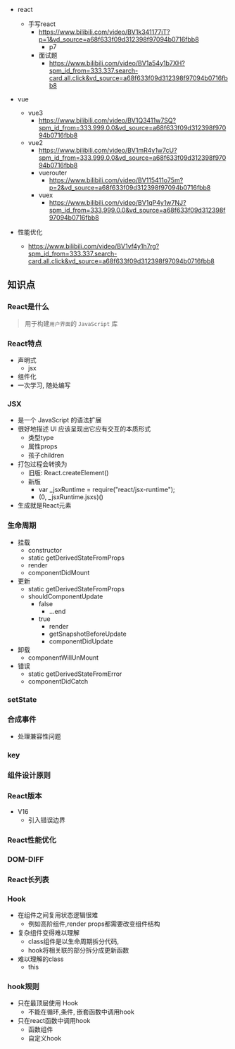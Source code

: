 - react
  - 手写react
    - https://www.bilibili.com/video/BV1k341177iT?p=1&vd_source=a68f633f09d312398f97094b0716fbb8
      - p7
    - 面试题
      - https://www.bilibili.com/video/BV1a54y1b7XH?spm_id_from=333.337.search-card.all.click&vd_source=a68f633f09d312398f97094b0716fbb8
- vue
  - vue3
    - https://www.bilibili.com/video/BV1Q3411w7SQ?spm_id_from=333.999.0.0&vd_source=a68f633f09d312398f97094b0716fbb8
  - vue2
    - https://www.bilibili.com/video/BV1mR4y1w7cU?spm_id_from=333.999.0.0&vd_source=a68f633f09d312398f97094b0716fbb8
    - vuerouter
      - https://www.bilibili.com/video/BV115411o75m?p=2&vd_source=a68f633f09d312398f97094b0716fbb8 
    - vuex  
      - https://www.bilibili.com/video/BV1qP4y1w7NJ?spm_id_from=333.999.0.0&vd_source=a68f633f09d312398f97094b0716fbb8

- 性能优化
  - https://www.bilibili.com/video/BV1vf4y1h7rg?spm_id_from=333.337.search-card.all.click&vd_source=a68f633f09d312398f97094b0716fbb8


## 知识点

### React是什么
> 用于构建`用户界面`的 `JavaScript` 库

### React特点
- 声明式
  - jsx
- 组件化
- 一次学习, 随处编写

### JSX
- 是一个 JavaScript 的语法扩展
- 很好地描述 UI 应该呈现出它应有交互的本质形式
  - 类型type
  - 属性props
  - 孩子children
- 打包过程会转换为
  - 旧版: React.createElement()
  - 新版
    - var _jsxRuntime = require("react/jsx-runtime");
    - (0, _jsxRuntime.jsxs)()
- 生成就是React元素

### 生命周期

- 挂载
  - constructor
  - static getDerivedStateFromProps
  - render
  - componentDidMount
- 更新
  - static getDerivedStateFromProps
  - shouldComponentUpdate
    - false
      - ...end
    - true
      - render
      - getSnapshotBeforeUpdate
      - componentDidUpdate
- 卸载
  - componentWillUnMount
- 错误
  - static getDerivedStateFromError
  - componentDidCatch

### setState

### 合成事件
- 处理兼容性问题

### key

### 组件设计原则

### React版本

- V16
  - 引入错误边界

### React性能优化

### DOM-DIFF

### React长列表

### Hook
- 在组件之间复用状态逻辑很难
  - 例如高阶组件,render props都需要改变组件结构
- 复杂组件变得难以理解
  - class组件是以生命周期拆分代码,
  - hook将相关联的部分拆分成更新函数
- 难以理解的class
  - this

### hook规则
- 只在最顶层使用 Hook
  - 不能在循环,条件, 嵌套函数中调用hook
- 只在react函数中调用hook
  - 函数组件
  - 自定义hook


